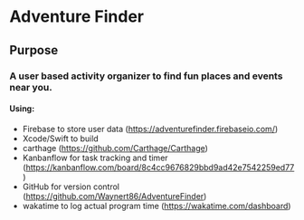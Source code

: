 # Adventure Finder

## Purpose
### A user based activity organizer to find fun places and events near you.

#### Using:

- Firebase to store user data (https://adventurefinder.firebaseio.com/)
- Xcode/Swift to build
- carthage (https://github.com/Carthage/Carthage)
- Kanbanflow for task tracking and timer (https://kanbanflow.com/board/8c4cc9676829bbd9ad42e7542259ed77)
- GitHub for version control (https://github.com/Waynert86/AdventureFinder)
- wakatime to log actual program time (https://wakatime.com/dashboard)